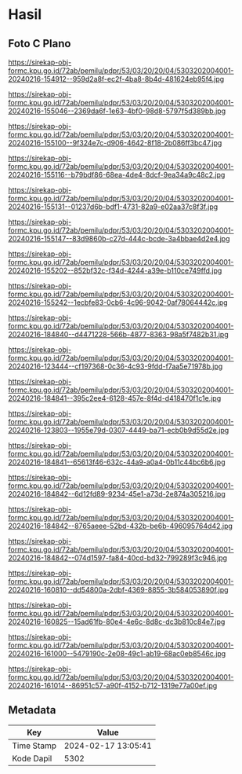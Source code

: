 # Hasil

## Foto C Plano

https://sirekap-obj-formc.kpu.go.id/72ab/pemilu/pdpr/53/03/20/20/04/5303202004001-20240216-154912--959d2a8f-ec2f-4ba8-8b4d-481624eb95f4.jpg

https://sirekap-obj-formc.kpu.go.id/72ab/pemilu/pdpr/53/03/20/20/04/5303202004001-20240216-155046--2369da6f-1e63-4bf0-98d8-5797f5d389bb.jpg

https://sirekap-obj-formc.kpu.go.id/72ab/pemilu/pdpr/53/03/20/20/04/5303202004001-20240216-155100--9f324e7c-d906-4642-8f18-2b086ff3bc47.jpg

https://sirekap-obj-formc.kpu.go.id/72ab/pemilu/pdpr/53/03/20/20/04/5303202004001-20240216-155116--b79bdf86-68ea-4de4-8dcf-9ea34a9c48c2.jpg

https://sirekap-obj-formc.kpu.go.id/72ab/pemilu/pdpr/53/03/20/20/04/5303202004001-20240216-155131--01237d6b-bdf1-4731-82a9-e02aa37c8f3f.jpg

https://sirekap-obj-formc.kpu.go.id/72ab/pemilu/pdpr/53/03/20/20/04/5303202004001-20240216-155147--83d9860b-c27d-444c-bcde-3a4bbae4d2e4.jpg

https://sirekap-obj-formc.kpu.go.id/72ab/pemilu/pdpr/53/03/20/20/04/5303202004001-20240216-155202--852bf32c-f34d-4244-a39e-b110ce749ffd.jpg

https://sirekap-obj-formc.kpu.go.id/72ab/pemilu/pdpr/53/03/20/20/04/5303202004001-20240216-155242--1ecbfe83-0cb6-4c96-9042-0af78064442c.jpg

https://sirekap-obj-formc.kpu.go.id/72ab/pemilu/pdpr/53/03/20/20/04/5303202004001-20240216-184840--d4471228-566b-4877-8363-98a5f7482b31.jpg

https://sirekap-obj-formc.kpu.go.id/72ab/pemilu/pdpr/53/03/20/20/04/5303202004001-20240216-123444--cf197368-0c36-4c93-9fdd-f7aa5e71978b.jpg

https://sirekap-obj-formc.kpu.go.id/72ab/pemilu/pdpr/53/03/20/20/04/5303202004001-20240216-184841--395c2ee4-6128-457e-8f4d-d418470f1c1e.jpg

https://sirekap-obj-formc.kpu.go.id/72ab/pemilu/pdpr/53/03/20/20/04/5303202004001-20240216-123803--1955e79d-0307-4449-ba71-ecb0b9d55d2e.jpg

https://sirekap-obj-formc.kpu.go.id/72ab/pemilu/pdpr/53/03/20/20/04/5303202004001-20240216-184841--65613f46-632c-44a9-a0a4-0b11c44bc6b6.jpg

https://sirekap-obj-formc.kpu.go.id/72ab/pemilu/pdpr/53/03/20/20/04/5303202004001-20240216-184842--6d12fd89-9234-45e1-a73d-2e874a305216.jpg

https://sirekap-obj-formc.kpu.go.id/72ab/pemilu/pdpr/53/03/20/20/04/5303202004001-20240216-184842--8765aeee-52bd-432b-be6b-496095764d42.jpg

https://sirekap-obj-formc.kpu.go.id/72ab/pemilu/pdpr/53/03/20/20/04/5303202004001-20240216-184842--074d1597-fa84-40cd-bd32-799289f3c946.jpg

https://sirekap-obj-formc.kpu.go.id/72ab/pemilu/pdpr/53/03/20/20/04/5303202004001-20240216-160810--dd54800a-2dbf-4369-8855-3b584053890f.jpg

https://sirekap-obj-formc.kpu.go.id/72ab/pemilu/pdpr/53/03/20/20/04/5303202004001-20240216-160825--15ad61fb-80e4-4e6c-8d8c-dc3b810c84e7.jpg

https://sirekap-obj-formc.kpu.go.id/72ab/pemilu/pdpr/53/03/20/20/04/5303202004001-20240216-161000--5479190c-2e08-49c1-ab19-68ac0eb8546c.jpg

https://sirekap-obj-formc.kpu.go.id/72ab/pemilu/pdpr/53/03/20/20/04/5303202004001-20240216-161014--86951c57-a90f-4152-b712-1319e77a00ef.jpg


## Metadata

| Key        | Value               |
| ---------- | ------------------- |
| Time Stamp | 2024-02-17 13:05:41 |
| Kode Dapil | 5302                |



